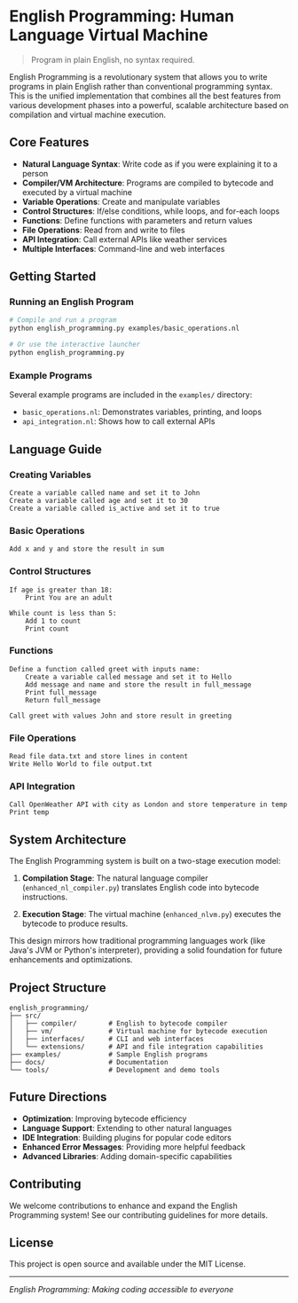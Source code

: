 # English Programming: Human Language Virtual Machine

> Program in plain English, no syntax required.

English Programming is a revolutionary system that allows you to write programs in plain English rather than conventional programming syntax. This is the unified implementation that combines all the best features from various development phases into a powerful, scalable architecture based on compilation and virtual machine execution.

## Core Features

- **Natural Language Syntax**: Write code as if you were explaining it to a person
- **Compiler/VM Architecture**: Programs are compiled to bytecode and executed by a virtual machine
- **Variable Operations**: Create and manipulate variables
- **Control Structures**: If/else conditions, while loops, and for-each loops
- **Functions**: Define functions with parameters and return values
- **File Operations**: Read from and write to files
- **API Integration**: Call external APIs like weather services
- **Multiple Interfaces**: Command-line and web interfaces

## Getting Started

### Running an English Program

```bash
# Compile and run a program
python english_programming.py examples/basic_operations.nl

# Or use the interactive launcher
python english_programming.py
```

### Example Programs

Several example programs are included in the `examples/` directory:

- `basic_operations.nl`: Demonstrates variables, printing, and loops
- `api_integration.nl`: Shows how to call external APIs

## Language Guide

### Creating Variables

```
Create a variable called name and set it to John
Create a variable called age and set it to 30
Create a variable called is_active and set it to true
```

### Basic Operations

```
Add x and y and store the result in sum
```

### Control Structures

```
If age is greater than 18:
    Print You are an adult
```

```
While count is less than 5:
    Add 1 to count
    Print count
```

### Functions

```
Define a function called greet with inputs name:
    Create a variable called message and set it to Hello
    Add message and name and store the result in full_message
    Print full_message
    Return full_message

Call greet with values John and store result in greeting
```

### File Operations

```
Read file data.txt and store lines in content
Write Hello World to file output.txt
```

### API Integration

```
Call OpenWeather API with city as London and store temperature in temp
Print temp
```

## System Architecture

The English Programming system is built on a two-stage execution model:

1. **Compilation Stage**: The natural language compiler (`enhanced_nl_compiler.py`) translates English code into bytecode instructions.

2. **Execution Stage**: The virtual machine (`enhanced_nlvm.py`) executes the bytecode to produce results.

This design mirrors how traditional programming languages work (like Java's JVM or Python's interpreter), providing a solid foundation for future enhancements and optimizations.

## Project Structure

```
english_programming/
├── src/
│   ├── compiler/        # English to bytecode compiler
│   ├── vm/              # Virtual machine for bytecode execution
│   ├── interfaces/      # CLI and web interfaces
│   └── extensions/      # API and file integration capabilities
├── examples/            # Sample English programs
├── docs/                # Documentation
└── tools/               # Development and demo tools
```

## Future Directions

- **Optimization**: Improving bytecode efficiency
- **Language Support**: Extending to other natural languages
- **IDE Integration**: Building plugins for popular code editors
- **Enhanced Error Messages**: Providing more helpful feedback
- **Advanced Libraries**: Adding domain-specific capabilities

## Contributing

We welcome contributions to enhance and expand the English Programming system! See our contributing guidelines for more details.

## License

This project is open source and available under the MIT License.

---

*English Programming: Making coding accessible to everyone*
